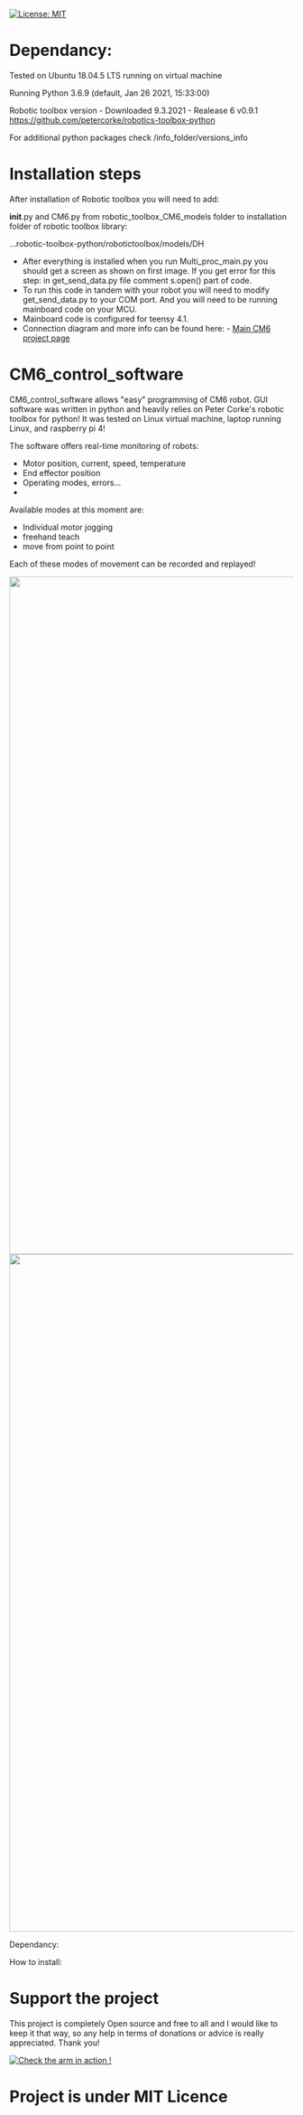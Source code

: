 [![License: MIT](https://img.shields.io/badge/License-MIT-green.svg)](https://opensource.org/licenses/MIT)

# Dependancy:

Tested on Ubuntu 18.04.5 LTS running on virtual machine

Running Python 3.6.9 (default, Jan 26 2021, 15:33:00)

Robotic toolbox version - Downloaded 9.3.2021 - Realease 6 v0.9.1  https://github.com/petercorke/robotics-toolbox-python

For additional python packages check /info_folder/versions_info

# Installation steps

After installation of Robotic toolbox you will need to add:

__init__.py and CM6.py from robotic_toolbox_CM6_models folder to installation folder of robotic toolbox library: 

...robotic-toolbox-python/robotictoolbox/models/DH

* After everything is installed when you run Multi_proc_main.py you should get a screen as shown on first image. If you get error for this step: in get_send_data.py file comment s.open() part of code.
* To run this code in tandem with your robot you will need to modify get_send_data.py to your COM port. And you will need to be running mainboard code on your MCU.
* Mainboard code is configured for teensy 4.1.
* Connection diagram and more info can be found here: - [Main CM6 project page](https://github.com/PCrnjak/CM6_COBOT_ROBOT)


# CM6_control_software

CM6_control_software allows "easy" programming of CM6 robot. GUI software was written in python and heavily relies on Peter Corke's robotic toolbox for python! It was tested on Linux virtual machine, laptop running Linux, and raspberry pi 4!

The software offers real-time monitoring of robots:

* Motor position, current, speed, temperature
* End effector position
* Operating modes, errors...
* 
Available modes at this moment are:

* Individual motor jogging 
* freehand teach 
* move from point to point 

Each of these modes of movement can be recorded and replayed!

<img src="https://user-images.githubusercontent.com/30388414/125832896-2a89a1bf-fb66-4173-98a5-139b419b0507.png" width="1200"> 
<img src="https://user-images.githubusercontent.com/30388414/125832902-b11a0970-e8ef-4438-8df5-100ae0ac9608.png" width="1200"> 

Dependancy:


How to install:



# Support the project

This project is completely Open source and free to all and I would like to keep it that way, so any help 
in terms of donations or advice is really appreciated. Thank you!

[![Check the arm in action !](https://user-images.githubusercontent.com/30388414/86798915-a036ba00-c071-11ea-824d-4456f2cdf797.png)](https://paypal.me/PCrnjak?locale.x=en_US)

# Project is under MIT Licence
